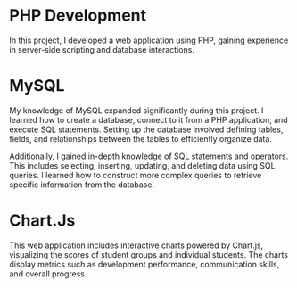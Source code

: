 # PHP Development

In this project, I developed a web application using PHP, gaining experience in server-side scripting and database interactions.

# MySQL

My knowledge of MySQL expanded significantly during this project. I learned how to create a database, connect to it from a PHP application, and execute SQL statements. Setting up the database involved defining tables, fields, and relationships between the tables to efficiently organize data.

Additionally, I gained in-depth knowledge of SQL statements and operators. This includes selecting, inserting, updating, and deleting data using SQL queries. I learned how to construct more complex queries to retrieve specific information from the database.

# Chart.Js

This web application includes interactive charts powered by Chart.js, visualizing the scores of student groups and individual students. The charts display metrics such as development performance, communication skills, and overall progress.
